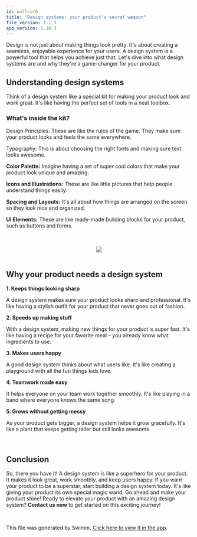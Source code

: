 ```yaml
---
id: uollcur6
title: "Design systems: your product's secret weapon"
file_version: 1.1.3
app_version: 1.18.3
---
```


Design is not just about making things look pretty. It's about creating a seamless, enjoyable experience for your users. A design system is a powerful tool that helps you achieve just that. Let's dive into what design systems are and why they're a game-changer for your product.<br/>

## Understanding design systems

Think of a design system like a special kit for making your product look and work great. It's like having the perfect set of tools in a neat toolbox.

### What's inside the kit?

Design Principles: These are like the rules of the game. They make sure your product looks and feels the same everywhere.

Typography: This is about choosing the right fonts and making sure text looks awesome.

**Color Palette:** Imagine having a set of super cool colors that make your product look unique and amazing.

**Icons and Illustrations:** These are like little pictures that help people understand things easily.

**Spacing and Layouts:** It's all about how things are arranged on the screen so they look nice and organized.

**UI Elements:** These are like ready-made building blocks for your product, such as buttons and forms.

<br/>

<br/>

<div align="center"><img src="https://firebasestorage.googleapis.com/v0/b/swimmio-content/o/repositories%2FZ2l0aHViJTNBJTNBcGVhY29jay1ibG9ncyUzQSUzQVBlYWNvY2stSW5kaWE%3D%2F732a5de2-b478-4071-8fec-60f965284aa3.png?alt=media&token=5f9aa5a1-3a9f-4374-a59c-bab58c50cb2b" style="width:'100%'"/></div>

<br/>

## Why your product needs a design system

**1\. Keeps things looking sharp**

A design system makes sure your product looks sharp and professional. It's like having a stylish outfit for your product that never goes out of fashion.

**2\. Speeds up making stuff**

With a design system, making new things for your product is super fast. It's like having a recipe for your favorite meal – you already know what ingredients to use.

**3\. Makes users happy**

A good design system thinks about what users like. It's like creating a playground with all the fun things kids love.

**4\. Teamwork made easy**

It helps everyone on your team work together smoothly. It's like playing in a band where everyone knows the same song.

**5\. Grows without getting messy**

As your product gets bigger, a design system helps it grow gracefully. It's like a plant that keeps getting taller but still looks awesome.

<br/>

## Conclusion

So, there you have it! A design system is like a superhero for your product. It makes it look great, work smoothly, and keep users happy. If you want your product to be a superstar, start building a design system today. It's like giving your product its own special magic wand. Go ahead and make your product shine! Ready to elevate your product with an amazing design system? **Contact us now** to get started on this exciting journey!

<br/>

This file was generated by Swimm. [Click here to view it in the app](https://app.swimm.io/repos/Z2l0aHViJTNBJTNBcGVhY29jay1ibG9ncyUzQSUzQVBlYWNvY2stSW5kaWE=/docs/uollcur6).
